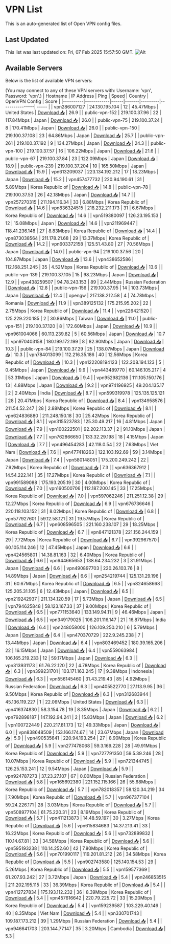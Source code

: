 # VPN List

This is an auto-generated list of Open VPN config files.

## Last Updated

This list was last updated on: Fri, 07 Feb 2025 15:57:50 GMT.
![Alt](https://repobeats.axiom.co/api/embed/186b98318ef1479477931607c1ad7d823f12451f.svg "Repobeats analytics image")

## Available Servers

Below is the list of available VPN servers:

(You may connect to any of these VPN servers with: Username: 'vpn', Password: 'vpn'.)
| Hostname | IP Address | Ping | Speed | Country | OpenVPN Config | Score |
|----------|------------|------|-------|---------|----------------| ----- |
| vpn286007127 | 24.130.195.104 | 12 | 45.47Mbps | United States | [Download 📥](./configs/server_0_US.ovpn) | 26.9 |
| public-vpn-152 | 219.100.37.96 | 22 | 117.84Mbps | Japan | [Download 📥](./configs/server_1_JP.ovpn) | 26.0 |
| public-vpn-75 | 219.100.37.24 | 8 | 170.41Mbps | Japan | [Download 📥](./configs/server_2_JP.ovpn) | 26.0 |
| public-vpn-150 | 219.100.37.108 | 23 | 64.86Mbps | Japan | [Download 📥](./configs/server_3_JP.ovpn) | 25.7 |
| public-vpn-261 | 219.100.37.192 | 9 | 134.27Mbps | Japan | [Download 📥](./configs/server_4_JP.ovpn) | 24.3 |
| public-vpn-100 | 219.100.37.57 | 16 | 106.22Mbps | Japan | [Download 📥](./configs/server_5_JP.ovpn) | 21.6 |
| public-vpn-67 | 219.100.37.84 | 23 | 122.09Mbps | Japan | [Download 📥](./configs/server_6_JP.ovpn) | 18.9 |
| public-vpn-239 | 219.100.37.204 | 10 | 165.50Mbps | Japan | [Download 📥](./configs/server_7_JP.ovpn) | 15.9 |
| vpn613209037 | 223.134.192.212 | 17 | 18.23Mbps | Japan | [Download 📥](./configs/server_8_JP.ovpn) | 15.2 |
| vpn457477732 | 220.94.190.61 | 31 | 5.89Mbps | Korea Republic of | [Download 📥](./configs/server_9_KR.ovpn) | 14.8 |
| public-vpn-78 | 219.100.37.53 | 26 | 42.18Mbps | Japan | [Download 📥](./configs/server_10_JP.ovpn) | 14.7 |
| vpn257270315 | 211.194.116.34 | 33 | 6.88Mbps | Korea Republic of | [Download 📥](./configs/server_11_KR.ovpn) | 14.6 |
| vpn836324515 | 218.232.211.173 | 31 | 6.67Mbps | Korea Republic of | [Download 📥](./configs/server_12_KR.ovpn) | 14.6 |
| vpn519380097 | 126.23.195.153 | 12 | 15.08Mbps | Japan | [Download 📥](./configs/server_13_JP.ovpn) | 14.6 |
| vpn211969447 | 118.41.236.148 | 27 | 8.83Mbps | Korea Republic of | [Download 📥](./configs/server_14_KR.ovpn) | 14.4 |
| vpn873038564 | 211.178.21.68 | 29 | 13.37Mbps | Korea Republic of | [Download 📥](./configs/server_15_KR.ovpn) | 14.2 |
| vpn603372158 | 125.51.43.80 | 27 | 70.56Mbps | Japan | [Download 📥](./configs/server_16_JP.ovpn) | 14.0 |
| public-vpn-94 | 219.100.37.56 | 20 | 104.87Mbps | Japan | [Download 📥](./configs/server_17_JP.ovpn) | 13.6 |
| vpn438652586 | 112.168.251.245 | 35 | 4.52Mbps | Korea Republic of | [Download 📥](./configs/server_18_KR.ovpn) | 13.6 |
| public-vpn-139 | 219.100.37.105 | 15 | 98.23Mbps | Japan | [Download 📥](./configs/server_19_JP.ovpn) | 12.9 |
| vpn438259507 | 94.78.243.153 | 89 | 2.44Mbps | Russian Federation | [Download 📥](./configs/server_20_RU.ovpn) | 12.8 |
| public-vpn-156 | 219.100.37.95 | 14 | 103.73Mbps | Japan | [Download 📥](./configs/server_21_JP.ovpn) | 12.4 |
| opengw | 217.138.212.58 | 4 | 74.78Mbps | Romania | [Download 📥](./configs/server_22_RO.ovpn) | 11.9 |
| vpn389125132 | 175.215.95.202 | 22 | 2.75Mbps | Korea Republic of | [Download 📥](./configs/server_23_KR.ovpn) | 11.4 |
| vpn226421520 | 125.229.220.185 | 2 | 30.86Mbps | Taiwan | [Download 📥](./configs/server_24_TW.ovpn) | 11.0 |
| public-vpn-151 | 219.100.37.120 | 8 | 172.60Mbps | Japan | [Download 📥](./configs/server_25_JP.ovpn) | 10.9 |
| vpn961004066 | 60.113.239.82 | 5 | 60.56Mbps | Japan | [Download 📥](./configs/server_26_JP.ovpn) | 10.7 |
| vpn970403158 | 180.199.172.199 | 8 | 82.90Mbps | Japan | [Download 📥](./configs/server_27_JP.ovpn) | 10.3 |
| public-vpn-84 | 219.100.37.29 | 25 | 138.07Mbps | Japan | [Download 📥](./configs/server_28_JP.ovpn) | 10.3 |
| vpn784013099 | 112.216.35.186 | 40 | 12.56Mbps | Korea Republic of | [Download 📥](./configs/server_29_KR.ovpn) | 10.3 |
| vpn122208194123 | 122.208.194.123 | 5 | 0.45Mbps | Japan | [Download 📥](./configs/server_30_JP.ovpn) | 9.9 |
| vpn443489770 | 60.146.105.217 | 4 | 53.31Mbps | Japan | [Download 📥](./configs/server_31_JP.ovpn) | 9.4 |
| vpn952982136 | 111.105.150.176 | 13 | 4.88Mbps | Japan | [Download 📥](./configs/server_32_JP.ovpn) | 9.2 |
| vpn974196925 | 49.204.135.17 | 2 | 2.40Mbps | India | [Download 📥](./configs/server_33_IN.ovpn) | 8.7 |
| vpn599319978 | 125.135.125.121 | 28 | 20.47Mbps | Korea Republic of | [Download 📥](./configs/server_34_KR.ovpn) | 8.4 |
| vpn134958576 | 211.54.52.247 | 28 | 2.88Mbps | Korea Republic of | [Download 📥](./configs/server_35_KR.ovpn) | 8.1 |
| vpn624836880 | 211.248.150.18 | 30 | 25.42Mbps | Korea Republic of | [Download 📥](./configs/server_36_KR.ovpn) | 8.1 |
| vpn315523783 | 125.30.49.217 | 16 | 4.81Mbps | Japan | [Download 📥](./configs/server_37_JP.ovpn) | 7.9 |
| vpn100222501 | 92.202.113.37 | 2 | 91.10Mbps | Japan | [Download 📥](./configs/server_38_JP.ovpn) | 7.7 |
| vpn762866650 | 133.32.29.198 | 18 | 4.15Mbps | Japan | [Download 📥](./configs/server_39_JP.ovpn) | 7.7 |
| vpn496454283 | 42.118.0.54 | 22 | 7.63Mbps | Viet Nam | [Download 📥](./configs/server_40_VN.ovpn) | 7.6 |
| vpn477418263 | 122.103.192.69 | 59 | 3.14Mbps | Japan | [Download 📥](./configs/server_41_JP.ovpn) | 7.4 |
| vpn580148051 | 175.200.249.242 | 22 | 7.92Mbps | Korea Republic of | [Download 📥](./configs/server_42_KR.ovpn) | 7.3 |
| vpn636367912 | 14.54.222.141 | 35 | 17.27Mbps | Korea Republic of | [Download 📥](./configs/server_43_KR.ovpn) | 7.1 |
| vpn991589088 | 175.193.205.19 | 30 | 4.00Mbps | Korea Republic of | [Download 📥](./configs/server_44_KR.ovpn) | 7.0 |
| vpn160500706 | 112.187.200.145 | 33 | 17.25Mbps | Korea Republic of | [Download 📥](./configs/server_45_KR.ovpn) | 7.0 |
| vpn597062246 | 211.251.12.38 | 29 | 12.27Mbps | Korea Republic of | [Download 📥](./configs/server_46_KR.ovpn) | 6.9 |
| vpn676736646 | 220.118.103.152 | 31 | 8.02Mbps | Korea Republic of | [Download 📥](./configs/server_47_KR.ovpn) | 6.8 |
| vpn577927601 | 59.12.58.121 | 31 | 19.57Mbps | Korea Republic of | [Download 📥](./configs/server_48_KR.ovpn) | 6.7 |
| vpn608596505 | 221.160.238.107 | 29 | 18.25Mbps | Korea Republic of | [Download 📥](./configs/server_49_KR.ovpn) | 6.7 |
| vpn847121378 | 221.156.244.159 | 29 | 7.72Mbps | Korea Republic of | [Download 📥](./configs/server_50_KR.ovpn) | 6.7 |
| vpn392967570 | 60.105.114.246 | 12 | 47.45Mbps | Japan | [Download 📥](./configs/server_51_JP.ovpn) | 6.6 |
| vpn424565801 | 14.38.81.163 | 32 | 6.40Mbps | Korea Republic of | [Download 📥](./configs/server_52_KR.ovpn) | 6.6 |
| vpn644665653 | 138.64.234.232 | 3 | 31.91Mbps | Japan | [Download 📥](./configs/server_53_JP.ovpn) | 6.6 |
| vpn490897703 | 220.26.103.76 | 8 | 14.89Mbps | Japan | [Download 📥](./configs/server_54_JP.ovpn) | 6.6 |
| vpn254219744 | 125.131.29.196 | 31 | 60.67Mbps | Korea Republic of | [Download 📥](./configs/server_55_KR.ovpn) | 6.5 |
| vpn824658668 | 125.205.31.105 | 6 | 12.43Mbps | Japan | [Download 📥](./configs/server_56_JP.ovpn) | 6.5 |
| vpn219242937 | 211.134.120.59 | 17 | 5.73Mbps | Japan | [Download 📥](./configs/server_57_JP.ovpn) | 6.5 |
| vpn794625848 | 58.123.167.33 | 37 | 9.00Mbps | Korea Republic of | [Download 📥](./configs/server_58_KR.ovpn) | 6.5 |
| vpn771153640 | 133.149.94.11 | 9 | 46.46Mbps | Japan | [Download 📥](./configs/server_59_JP.ovpn) | 6.5 |
| vpn349179025 | 106.201.116.147 | 21 | 16.87Mbps | India | [Download 📥](./configs/server_60_IN.ovpn) | 6.4 |
| vpn248058000 | 126.109.250.210 | 6 | 5.79Mbps | Japan | [Download 📥](./configs/server_61_JP.ovpn) | 6.4 |
| vpn470370729 | 222.9.245.238 | 7 | 13.44Mbps | Japan | [Download 📥](./configs/server_62_JP.ovpn) | 6.4 |
| vpn803469452 | 180.39.165.206 | 22 | 16.15Mbps | Japan | [Download 📥](./configs/server_63_JP.ovpn) | 6.4 |
| vpn559063984 | 106.165.219.233 | 12 | 59.17Mbps | Japan | [Download 📥](./configs/server_64_JP.ovpn) | 6.3 |
| vpn313931173 | 61.76.22.120 | 22 | 4.78Mbps | Korea Republic of | [Download 📥](./configs/server_65_KR.ovpn) | 6.3 |
| vpn399231701 | 103.171.163.245 | 17 | 9.38Mbps | Indonesia | [Download 📥](./configs/server_66_ID.ovpn) | 6.3 |
| vpn556145460 | 31.43.219.43 | 85 | 4.92Mbps | Russian Federation | [Download 📥](./configs/server_67_RU.ovpn) | 6.3 |
| vpn405522770 | 27.113.9.95 | 36 | 9.50Mbps | Korea Republic of | [Download 📥](./configs/server_68_KR.ovpn) | 6.3 |
| vpn312683944 | 45.136.119.227 | 1 | 22.06Mbps | United States | [Download 📥](./configs/server_69_US.ovpn) | 6.3 |
| vpn416374830 | 58.3.154.78 | 19 | 8.35Mbps | Japan | [Download 📥](./configs/server_70_JP.ovpn) | 6.2 |
| vpn792898187 | 147.192.94.241 | 2 | 15.83Mbps | Japan | [Download 📥](./configs/server_71_JP.ovpn) | 6.2 |
| vpn100722449 | 220.217.81.173 | 12 | 49.33Mbps | Japan | [Download 📥](./configs/server_72_JP.ovpn) | 6.0 |
| vpn838648509 | 153.166.174.67 | 14 | 23.67Mbps | Japan | [Download 📥](./configs/server_73_JP.ovpn) | 5.9 |
| vpn490535641 | 220.94.193.254 | 27 | 8.90Mbps | Korea Republic of | [Download 📥](./configs/server_74_KR.ovpn) | 5.9 |
| vpn277478068 | 59.3.169.228 | 28 | 49.91Mbps | Korea Republic of | [Download 📥](./configs/server_75_KR.ovpn) | 5.9 |
| vpn727791350 | 59.5.39.246 | 28 | 10.07Mbps | Korea Republic of | [Download 📥](./configs/server_76_KR.ovpn) | 5.9 |
| vpn721344745 | 126.25.153.241 | 12 | 9.54Mbps | Japan | [Download 📥](./configs/server_77_JP.ovpn) | 5.9 |
| vpn924787273 | 37.23.27.107 | 67 | 0.00Mbps | Russian Federation | [Download 📥](./configs/server_78_RU.ovpn) | 5.8 |
| vpn165692380 | 221.152.115.166 | 26 | 55.68Mbps | Korea Republic of | [Download 📥](./configs/server_79_KR.ovpn) | 5.7 |
| vpn782018357 | 58.120.34.219 | 34 | 7.90Mbps | Korea Republic of | [Download 📥](./configs/server_80_KR.ovpn) | 5.7 |
| vpn967377104 | 59.24.226.171 | 28 | 3.03Mbps | Korea Republic of | [Download 📥](./configs/server_81_KR.ovpn) | 5.7 |
| vpn508977104 | 61.75.220.31 | 23 | 8.19Mbps | Korea Republic of | [Download 📥](./configs/server_82_KR.ovpn) | 5.7 |
| vpn411213873 | 14.48.59.197 | 30 | 3.27Mbps | Korea Republic of | [Download 📥](./configs/server_83_KR.ovpn) | 5.6 |
| vpn615834683 | 14.37.213.41 | 33 | 16.22Mbps | Korea Republic of | [Download 📥](./configs/server_84_KR.ovpn) | 5.6 |
| vpn732899832 | 110.14.67.81 | 33 | 34.58Mbps | Korea Republic of | [Download 📥](./configs/server_85_KR.ovpn) | 5.6 |
| vpn595193238 | 110.14.252.60 | 42 | 7.80Mbps | Korea Republic of | [Download 📥](./configs/server_86_KR.ovpn) | 5.6 |
| vpn701990117 | 119.201.81.212 | 26 | 34.58Mbps | Korea Republic of | [Download 📥](./configs/server_87_KR.ovpn) | 5.5 |
| vpn902743580 | 125.140.154.53 | 29 | 5.26Mbps | Korea Republic of | [Download 📥](./configs/server_88_KR.ovpn) | 5.5 |
| vpn159577369 | 61.207.93.242 | 27 | 3.72Mbps | Japan | [Download 📥](./configs/server_89_JP.ovpn) | 5.4 |
| vpn246853515 | 211.202.195.115 | 33 | 36.39Mbps | Korea Republic of | [Download 📥](./configs/server_90_KR.ovpn) | 5.4 |
| vpn412727834 | 175.193.112.232 | 36 | 8.39Mbps | Korea Republic of | [Download 📥](./configs/server_91_KR.ovpn) | 5.4 |
| vpn457616642 | 220.79.225.72 | 33 | 15.20Mbps | Korea Republic of | [Download 📥](./configs/server_92_KR.ovpn) | 5.4 |
| vpn159239587 | 103.229.40.146 | 40 | 8.35Mbps | Viet Nam | [Download 📥](./configs/server_93_VN.ovpn) | 5.4 |
| vpn330701743 | 109.187.173.212 | 39 | 1.29Mbps | Russian Federation | [Download 📥](./configs/server_94_RU.ovpn) | 5.4 |
| vpn946641703 | 203.144.77.147 | 35 | 3.20Mbps | Cambodia | [Download 📥](./configs/server_95_KH.ovpn) | 5.3 |
